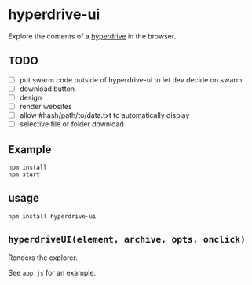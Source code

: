 # hyperdrive-ui

Explore the contents of a [hyperdrive](http://github.com/mafintosh/hyperdrive) in the browser.

## TODO

- [ ] put swarm code outside of hyperdrive-ui to let dev decide on swarm
- [ ] download button
- [ ] design
- [ ] render websites
- [ ] allow #hash/path/to/data.txt to automatically display
- [ ] selective file or folder download

## Example

```
npm install
npm start
```


## usage

```npm install hyperdrive-ui```

## `hyperdriveUI(element, archive, opts, onclick)`

Renders the explorer.

See `app.js` for an example.
